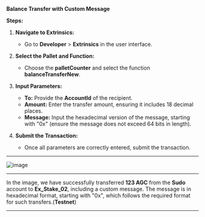 **Balance Transfer with Custom Message**

**Steps:**

1. **Navigate to Extrinsics:**
   - Go to **Developer** > **Extrinsics** in the user interface.

2. **Select the Pallet and Function:**
   - Choose the **palletCounter** and select the function **balanceTransferNew**.

3. **Input Parameters:**
   - **To:** Provide the **AccountId** of the recipient.
   - **Amount:** Enter the transfer amount, ensuring it includes 18 decimal places.
   - **Message:** Input the hexadecimal version of the message, starting with "0x" (ensure the message does not exceed 64 bits in length).

4. **Submit the Transaction:**
   - Once all parameters are correctly entered, submit the transaction.

---

![image](https://github.com/user-attachments/assets/0759187d-6389-48b5-91e1-2bbe3a3514f2)

---

In the image, we have successfully transferred **123 AGC** from the **Sudo** account to **Ex_Stake_02**, including a custom message. The message is in hexadecimal format, starting with "0x", which follows the required format for such transfers.(**Testnet**)

---
